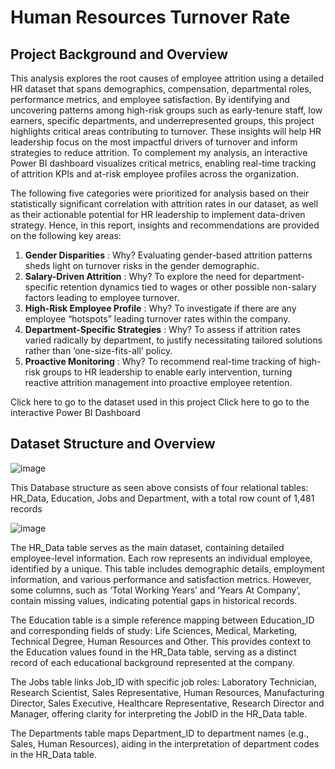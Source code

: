 # Human Resources Turnover Rate
## Project Background and Overview 
This analysis explores the root causes of employee attrition using a detailed HR dataset that spans demographics, compensation, departmental roles, performance metrics, and employee satisfaction. By identifying and uncovering patterns among high-risk groups such as early-tenure staff, low earners, specific departments, and underrepresented groups, this project highlights critical areas contributing to turnover. These insights will help HR leadership focus on the most impactful drivers of turnover and inform strategies to reduce attrition. To complement my analysis, an interactive Power BI dashboard visualizes critical metrics, enabling real-time tracking of attrition KPIs and at-risk employee profiles across the organization. 

The following five categories were prioritized for analysis based on their statistically significant correlation with attrition rates in our dataset, as well as their actionable potential for HR leadership to implement data-driven strategy. Hence, in this report, insights and recommendations are provided on the following key areas:

1.	**Gender Disparities** :
   Why? Evaluating gender-based attrition patterns sheds light on turnover risks in the gender demographic. 
2.	**Salary-Driven Attrition** :
   Why? To explore the need for department-specific retention dynamics tied to wages or other possible non-salary factors leading to employee turnover.
3.	**High-Risk Employee Profile** :
   Why? To investigate if there are any employee “hotspots” leading turnover rates within the company. 
4.	**Department-Specific Strategies** :
   Why? To assess if attrition rates varied radically by department, to justify necessitating tailored solutions rather than ‘one-size-fits-all’ policy.
5.	**Proactive Monitoring** :
   Why? To recommend real-time tracking of high-risk groups to HR leadership to enable early intervention, turning reactive attrition management into proactive employee retention.

Click here to go to the dataset used in this project
Click here to go to the interactive Power BI Dashboard 

## Dataset Structure and Overview
![image](https://github.com/user-attachments/assets/cebe0cc0-4cca-41a8-86c7-f2d47a7e47f3)

This Database structure as seen above consists of four relational tables: HR_Data, Education, Jobs and Department, with a total row count of 1,481 records

![image](https://github.com/kaurieb/Power-BI-Project/blob/d054499b33738fe20a3a0e6f425375a4faea1e0f/HR%20dataset%20full%20names.png)

The HR_Data table serves as the main dataset, containing detailed employee-level information. Each row represents an individual employee, identified by a unique. This table includes demographic details, employment information, and various performance and satisfaction metrics. However, some columns, such as ‘Total Working Years’ and ‘Years At Company’, contain missing values, indicating potential gaps in historical records.

The Education table is a simple reference mapping between Education_ID and corresponding fields of study: Life Sciences, Medical, Marketing, Technical Degree, Human Resources and Other. This provides context to the Education values found in the HR_Data table, serving as a distinct record of each educational background represented at the company.

The Jobs table links Job_ID with specific job roles: Laboratory Technician, Research Scientist, Sales Representative, Human Resources, Manufacturing Director, Sales Executive, Healthcare Representative, Research Director and Manager, offering clarity for interpreting the JobID in the HR_Data table.

The Departments table maps Department_ID to department names (e.g., Sales, Human Resources), aiding in the interpretation of department codes in the HR_Data table.

